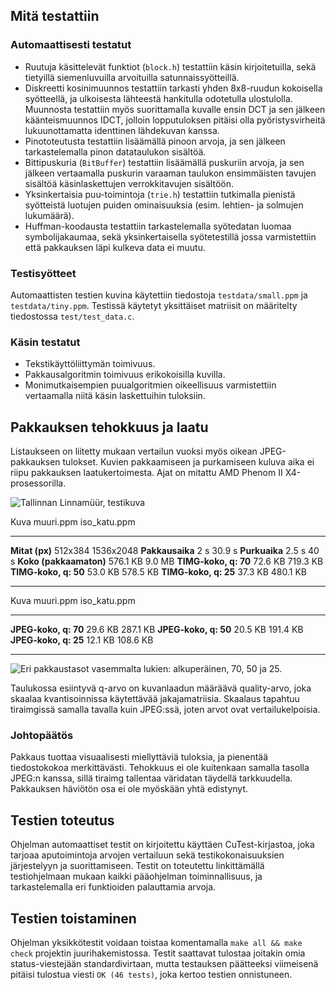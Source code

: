 ## Mitä testattiin

### Automaattisesti testatut 
* Ruutuja käsittelevät funktiot (```block.h```) testattiin käsin kirjoitetuilla, sekä tietyillä siemenluvuilla arvoituilla satunnaissyötteillä.
* Diskreetti kosinimuunnos testattiin tarkasti yhden 8x8-ruudun kokoisella syötteellä, ja ulkoisesta lähteestä hankitulla odotetulla ulostulolla. Muunnosta testattiin myös suorittamalla kuvalle ensin DCT ja sen jälkeen käänteismuunnos IDCT, jolloin lopputuloksen pitäisi olla pyöristysvirheitä lukuunottamatta identtinen lähdekuvan kanssa.
* Pinototeutusta testattiin lisäämällä pinoon arvoja, ja sen jälkeen tarkastelemalla pinon datataulukon sisältöä.
* Bittipuskuria (```BitBuffer```) testattiin lisäämällä puskuriin arvoja, ja sen jälkeen vertaamalla puskurin varaaman taulukon ensimmäisten tavujen sisältöä käsinlaskettujen verrokkitavujen sisältöön.
* Yksinkertaisia puu-toimintoja (```trie.h```) testattiin tutkimalla pienistä syötteistä luotujen puiden ominaisuuksia (esim. lehtien- ja solmujen lukumäärä).
* Huffman-koodausta testattiin tarkastelemalla syötedatan luomaa symbolijakaumaa, sekä yksinkertaisella syötetestillä jossa varmistettiin että pakkauksen läpi kulkeva data ei muutu.

### Testisyötteet
Automaattisten testien kuvina käytettiin tiedostoja ```testdata/small.ppm``` ja ```testdata/tiny.ppm```. Testissä käytetyt yksittäiset matriisit on määritelty tiedostossa ```test/test_data.c```.

### Käsin testatut
* Tekstikäyttöliittymän toimivuus. 
* Pakkausalgoritmin toimivuus erikokoisilla kuvilla.
* Monimutkaisempien puualgoritmien oikeellisuus varmistettiin vertaamalla niitä käsin laskettuihin tuloksiin.

## Pakkauksen tehokkuus ja laatu
Listaukseen on liitetty mukaan vertailun vuoksi myös oikean JPEG-pakkauksen tulokset. Kuvien pakkaamiseen ja purkamiseen kuluva aika ei riipu pakkauksen laatukertoimesta. Ajat on mitattu AMD Phenom II X4-prosessorilla.

![Tallinnan Linnamüür, testikuva](muuri.png "")

Kuva                      muuri.ppm       iso_katu.ppm
----------------------    ------------    ------------
__Mitat (px)__            512x384         1536x2048 
__Pakkausaika__           2 s             30.9 s
__Purkuaika__             2.5 s           40 s
__Koko (pakkaamaton)__    576.1 KB        9.0 MB
__TIMG-koko, q: 70__      72.6 KB         719.3 KB
__TIMG-koko, q: 50__      53.0 KB         578.5 KB
__TIMG-koko, q: 25__      37.3 KB         480.1 KB
----------------------    ------------    ------------

Kuva                      muuri.ppm       iso_katu.ppm
----------------------    ------------    ------------
__JPEG-koko, q: 70__      29.6 KB         287.1 KB 
__JPEG-koko, q: 50__      20.5 KB         191.4 KB 
__JPEG-koko, q: 25__      12.1 KB         108.6 KB 
----------------------    ------------    ------------

![Eri pakkaustasot vasemmalta lukien: alkuperäinen, 70, 50 ja 25.](muuri_pakkaus.png "")

Taulukossa esiintyvä q-arvo on kuvanlaadun määräävä quality-arvo, joka skaalaa kvantisoinnissa käytettävää jakajamatriisia. Skaalaus tapahtuu tiraimgissä samalla tavalla kuin JPEG:ssä, joten arvot ovat vertailukelpoisia.

### Johtopäätös
Pakkaus tuottaa visuaalisesti miellyttäviä tuloksia, ja pienentää tiedostokokoa merkittävästi. Tehokkuus ei ole kuitenkaan samalla tasolla JPEG:n kanssa, sillä tiraimg tallentaa väridatan täydellä tarkkuudella. Pakkauksen häviötön osa ei ole myöskään yhtä edistynyt.

## Testien toteutus
Ohjelman automaattiset testit on kirjoitettu käyttäen CuTest-kirjastoa, joka tarjoaa aputoimintoja arvojen vertailuun sekä testikokonaisuuksien järjestelyyn ja suorittamiseen. Testit on toteutettu linkittämällä testiohjelmaan mukaan kaikki pääohjelman toiminnallisuus, ja tarkastelemalla eri funktioiden palauttamia arvoja. 

## Testien toistaminen
Ohjelman yksikkötestit voidaan toistaa komentamalla `make all && make check` projektin juurihakemistossa. Testit saattavat tulostaa joitakin omia status-viestejään standardivirtaan, mutta testauksen päätteeksi viimeisenä pitäisi tulostua viesti ```OK (46 tests)```, joka kertoo testien onnistuneen.
